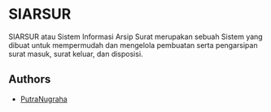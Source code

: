 
# SIARSUR

SIARSUR atau Sistem Informasi Arsip Surat merupakan sebuah Sistem
yang dibuat untuk mempermudah dan mengelola pembuatan serta
pengarsipan surat masuk, surat keluar, dan disposisi.




## Authors

- [PutraNugraha](https://github.com/PutraNugraha-new)

